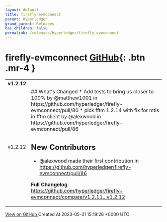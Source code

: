 ```yaml
---
layout: default
title: firefly-evmconnect
parent: Hyperledger
grand_parent: Releases
has_children: false
permalink: /releases/hyperledger/firefly-evmconnect
---
```


# firefly-evmconnect <span class="fs-3 right-align">[GitHub](https://github.com/hyperledger/firefly-evmconnect){: .btn .mr-4 }</span>


<div>
    <table>
        <tr>
            <td colspan="2">
                <b>
                    v1.2.12
                </b>
            </td>
        </tr>
        <tr>
            <td>
                <span class="chip">
                    v1.2.12
                </span>
            </td>
            <td>
                ## What's Changed
* Add tests to bring us closer to 100% by @matthew1001 in https://github.com/hyperledger/firefly-evmconnect/pull/80
* pick fftm 1.2.14 with fix for mtls in fftm client by @alexwood in https://github.com/hyperledger/firefly-evmconnect/pull/86

## New Contributors
* @alexwood made their first contribution in https://github.com/hyperledger/firefly-evmconnect/pull/86

**Full Changelog**: https://github.com/hyperledger/firefly-evmconnect/compare/v1.2.11...v1.2.12
            </td>
        </tr>
    </table>
    <a href="https://github.com/hyperledger/firefly-evmconnect/releases/tag/v1.2.12" class=".btn">
        View on GitHub
    </a>
    <span class="right-align">
        Created At 2023-05-31 15:19:28 +0000 UTC
    </span>
</div>


